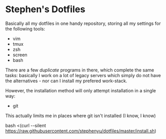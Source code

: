 Stephen's Dotfiles
==================

Basically all my dotfiles in one handy repository, storing all my settings for the following tools:

 * vim
 * tmux
 * zsh
 * screen
 * bash

There are a few _duplicate_ programs in there, which complete the same tasks: basically I work on a lot of legacy
servers which simply do not have the alternatives - nor can I install my prefered work-stack.

However, the installation method will only attempt installation in a single way:

 * git

This actually limits me in places where git isn't installed (I know, I know)

bash <(curl --silent https://raw.githubusercontent.com/stephenyu/dotfiles/master/install.sh)
